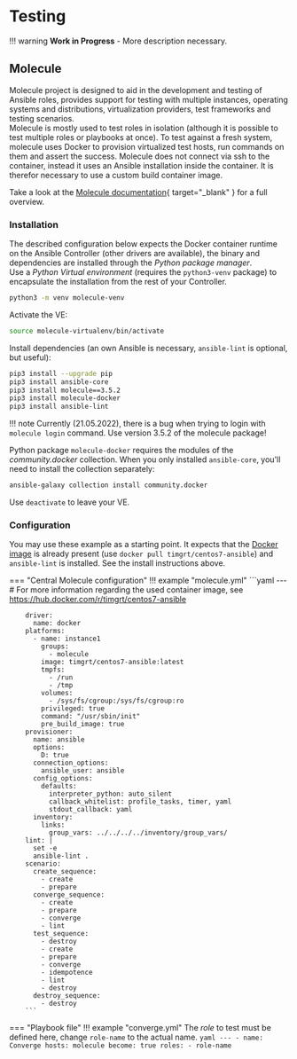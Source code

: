 # Testing


!!! warning
    **Work in Progress** - More description necessary.

## Molecule

Molecule project is designed to aid in the development and testing of Ansible roles, provides support for testing with multiple instances, operating systems and distributions, virtualization providers, test frameworks and testing scenarios.  
Molecule is mostly used to test roles in isolation (although it is possible to test multiple roles or playbooks at once). To test against a fresh system, molecule uses Docker to provision virtualized test hosts, run commands on them and assert the success. Molecule does not connect via ssh to the container, instead it uses an Ansible installation inside the container. It is therefor necessary to use a custom build container image. 

Take a look at the [Molecule documentation](https://molecule.readthedocs.io/en/latest/index.html#){ target="_blank" } for a full overview.

### Installation

The described configuration below expects the Docker container runtime on the Ansible Controller (other drivers are available), the binary and dependencies are installed through the *Python package manager*.  
Use a *Python Virtual environment* (requires the `python3-venv` package) to encapsulate the installation from the rest of your Controller.

```bash
python3 -m venv molecule-venv
```

Activate the VE:

```bash
source molecule-virtualenv/bin/activate
```

Install dependencies (an own Ansible is necessary, `ansible-lint` is optional, but useful):

```bash
pip3 install --upgrade pip
pip3 install ansible-core
pip3 install molecule==3.5.2
pip3 install molecule-docker
pip3 install ansible-lint
```

!!! note
    Currently (21.05.2022), there is a bug when trying to login with `molecule login` command. Use version 3.5.2 of the molecule package!

Python package `molecule-docker` requires the modules of the *community.docker* collection. When you only installed `ansible-core`, you'll need to install the collection separately:

```bash
ansible-galaxy collection install community.docker
```

Use `deactivate` to leave your VE.

### Configuration


You may use these example as a starting point. It expects that the [Docker image](https://hub.docker.com/r/timgrt/centos7-ansible) is already present (use `docker pull timgrt/centos7-ansible`) and `ansible-lint` is installed. See the install instructions above.

=== "Central Molecule configuration"
    !!! example "molecule.yml"
        ```yaml
        ---
        # For more information regarding the used container image, see https://hub.docker.com/r/timgrt/centos7-ansible

        driver:
          name: docker
        platforms:
          - name: instance1
            groups:
              - molecule
            image: timgrt/centos7-ansible:latest
            tmpfs:
              - /run
              - /tmp
            volumes:
              - /sys/fs/cgroup:/sys/fs/cgroup:ro
            privileged: true
            command: "/usr/sbin/init"
            pre_build_image: true
        provisioner:
          name: ansible
          options:
            D: true
          connection_options:
            ansible_user: ansible
          config_options:
            defaults:
              interpreter_python: auto_silent
              callback_whitelist: profile_tasks, timer, yaml
              stdout_callback: yaml
          inventory:
            links:
              group_vars: ../../../../inventory/group_vars/
        lint: |
          set -e
          ansible-lint .
        scenario:
          create_sequence:
            - create
            - prepare
          converge_sequence:
            - create
            - prepare
            - converge
            - lint
          test_sequence:
            - destroy
            - create
            - prepare
            - converge
            - idempotence
            - lint
            - destroy
          destroy_sequence:
            - destroy
        ```
=== "Playbook file"
    !!! example "converge.yml"
        The *role* to test must be defined here, change `role-name` to the actual name.
        ```yaml
        ---
        - name: Converge
          hosts: molecule
          become: true
          roles:
            - role-name
        ```